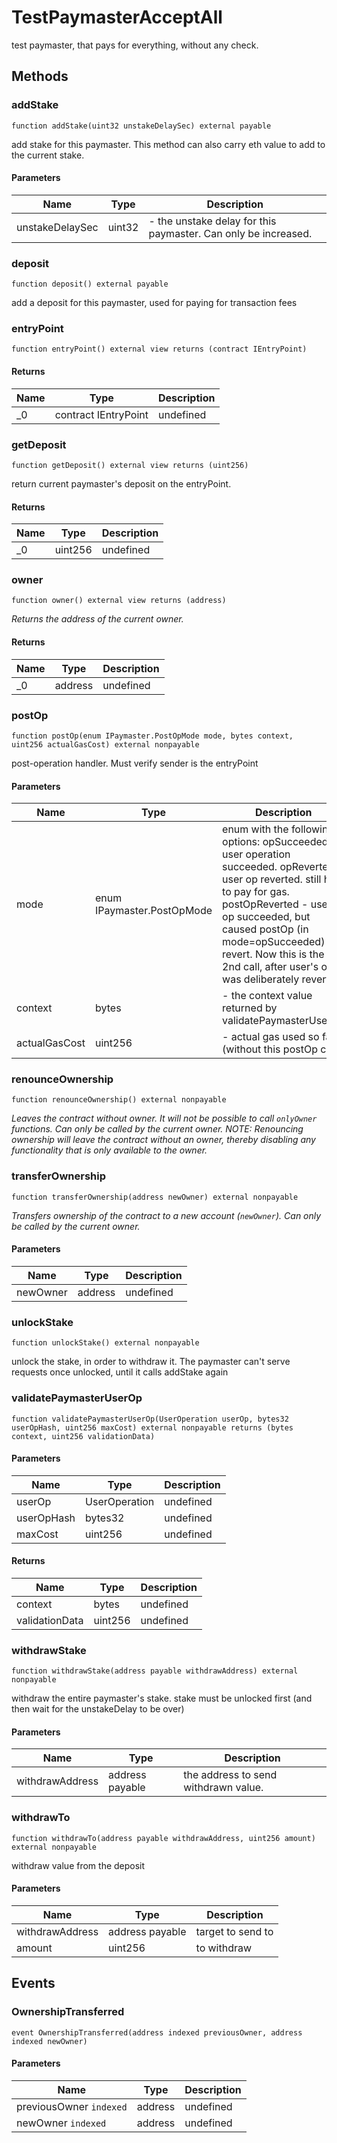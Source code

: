 # TestPaymasterAcceptAll





test paymaster, that pays for everything, without any check.



## Methods

### addStake

```solidity
function addStake(uint32 unstakeDelaySec) external payable
```

add stake for this paymaster. This method can also carry eth value to add to the current stake.



#### Parameters

| Name | Type | Description |
|---|---|---|
| unstakeDelaySec | uint32 | - the unstake delay for this paymaster. Can only be increased. |

### deposit

```solidity
function deposit() external payable
```

add a deposit for this paymaster, used for paying for transaction fees




### entryPoint

```solidity
function entryPoint() external view returns (contract IEntryPoint)
```






#### Returns

| Name | Type | Description |
|---|---|---|
| _0 | contract IEntryPoint | undefined |

### getDeposit

```solidity
function getDeposit() external view returns (uint256)
```

return current paymaster&#39;s deposit on the entryPoint.




#### Returns

| Name | Type | Description |
|---|---|---|
| _0 | uint256 | undefined |

### owner

```solidity
function owner() external view returns (address)
```



*Returns the address of the current owner.*


#### Returns

| Name | Type | Description |
|---|---|---|
| _0 | address | undefined |

### postOp

```solidity
function postOp(enum IPaymaster.PostOpMode mode, bytes context, uint256 actualGasCost) external nonpayable
```

post-operation handler. Must verify sender is the entryPoint



#### Parameters

| Name | Type | Description |
|---|---|---|
| mode | enum IPaymaster.PostOpMode | enum with the following options:      opSucceeded - user operation succeeded.      opReverted  - user op reverted. still has to pay for gas.      postOpReverted - user op succeeded, but caused postOp (in mode=opSucceeded) to revert.                       Now this is the 2nd call, after user&#39;s op was deliberately reverted. |
| context | bytes | - the context value returned by validatePaymasterUserOp |
| actualGasCost | uint256 | - actual gas used so far (without this postOp call). |

### renounceOwnership

```solidity
function renounceOwnership() external nonpayable
```



*Leaves the contract without owner. It will not be possible to call `onlyOwner` functions. Can only be called by the current owner. NOTE: Renouncing ownership will leave the contract without an owner, thereby disabling any functionality that is only available to the owner.*


### transferOwnership

```solidity
function transferOwnership(address newOwner) external nonpayable
```



*Transfers ownership of the contract to a new account (`newOwner`). Can only be called by the current owner.*

#### Parameters

| Name | Type | Description |
|---|---|---|
| newOwner | address | undefined |

### unlockStake

```solidity
function unlockStake() external nonpayable
```

unlock the stake, in order to withdraw it. The paymaster can&#39;t serve requests once unlocked, until it calls addStake again




### validatePaymasterUserOp

```solidity
function validatePaymasterUserOp(UserOperation userOp, bytes32 userOpHash, uint256 maxCost) external nonpayable returns (bytes context, uint256 validationData)
```





#### Parameters

| Name | Type | Description |
|---|---|---|
| userOp | UserOperation | undefined |
| userOpHash | bytes32 | undefined |
| maxCost | uint256 | undefined |

#### Returns

| Name | Type | Description |
|---|---|---|
| context | bytes | undefined |
| validationData | uint256 | undefined |

### withdrawStake

```solidity
function withdrawStake(address payable withdrawAddress) external nonpayable
```

withdraw the entire paymaster&#39;s stake. stake must be unlocked first (and then wait for the unstakeDelay to be over)



#### Parameters

| Name | Type | Description |
|---|---|---|
| withdrawAddress | address payable | the address to send withdrawn value. |

### withdrawTo

```solidity
function withdrawTo(address payable withdrawAddress, uint256 amount) external nonpayable
```

withdraw value from the deposit



#### Parameters

| Name | Type | Description |
|---|---|---|
| withdrawAddress | address payable | target to send to |
| amount | uint256 | to withdraw |



## Events

### OwnershipTransferred

```solidity
event OwnershipTransferred(address indexed previousOwner, address indexed newOwner)
```





#### Parameters

| Name | Type | Description |
|---|---|---|
| previousOwner `indexed` | address | undefined |
| newOwner `indexed` | address | undefined |



